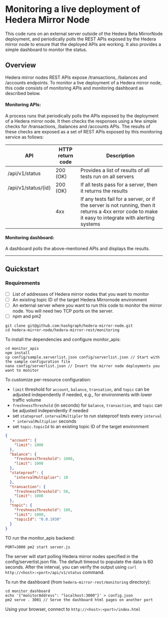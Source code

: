 # Monitoring a live deployment of Hedera Mirror Node

This code runs on an external server outside of the Hedera Beta MirrorNode deployment, and periodically polls the REST APIs exposed by the Hedera mirror node to ensure that the deployed APIs are working.
It also provides a simple dashboard to monitor the status.

## Overview

Hedera mirror nodes REST APIs expose /transactions, /balances and /accounts endpoints.
To monitor a live deployment of a Hedera mirror node, this code consists of monitoring APIs and monitoring dashboard as described below.

#### Monitoring APIs:

A process runs that periodically polls the APIs exposed by the deployment of a Hedera mirror node.
It then checks the responses using a few simple checks for /transactions, /balances and /accounts APIs.
The results of these checks are exposed as a set of REST APIs exposed by this monitoring service as follows:

| API                 | HTTP return code | Description                                                                                                                                          |
| ------------------- | ---------------- | ---------------------------------------------------------------------------------------------------------------------------------------------------- |
| /api/v1/status      | 200 (OK)         | Provides a list of results of all tests run on all servers                                                                                           |
| /api/v1/status/{id} | 200 (OK)         | If all tests pass for a server, then it returns the results                                                                                          |
|                     | 4xx              | If any tests fail for a server, or if the server is not running, then it returns a 4xx error code to make it easy to integrate with alerting systems |

#### Monitoring dashboard:

A dashboard polls the above-mentioned APIs and displays the results.

---

## Quickstart

### Requirements

-   [ ] List of addresses of Hedera mirror nodes that you want to monitor
-   [ ] An existing topic ID of the target Hedera Mirrornode environment
-   [ ] An external server where you want to run this code to monitor the mirror node. You will need two TCP ports on the server.
-   [ ] npm and pm2

```
git clone git@github.com:hashgraph/hedera-mirror-node.git
cd hedera-mirror-node/hedera-mirror-rest/monitoring
```

To install the dependencies and configure monitor_apis:

```
cd monitor_apis
npm install
cp config/sample.serverlist.json config/serverlist.json // Start with the sample configuration file
nano config/serverlist.json // Insert the mirror node deployments you want to monitor
```

To customize per-resource configuration:

- `limit` threshold for `account`, `balance`, `transation`, and `topic` can be adjusted independently if needed, e.g.,
  for environments with lower traffic volume
- `freshnessThreshold` (in seconds) for `balance`, `transaction`, and `topic` can be adjusted independently if needed
- set `stateproof.intervalMultipler` to run stateproof tests every `interval * intervalMultiplier` seconds
- set `topic.topicId` to an existing topic ID of the target environment

```json
{
  "account": {
    "limit": 1000
  },
  "balance": {
    "freshnessThreshold": 1000,
    "limit": 1000
  },
  "stateproof": {
    "intervalMultiplier": 10
  },
  "transaction": {
    "freshnessThreshold": 50,
    "limit": 1000
  },
  "topic": {
    "freshnessThreshold": 100,
    "limit": 1000,
    "topicId": "0.0.1930"
  }
}
```

TO run the monitor_apis backend:

```
PORT=3000 pm2 start server.js
```

The server will start polling Hedera mirror nodes specified in the config/serverlist.json file.
The default timeout to populate the data is 60 seconds. After the interval, you can verify the output using `curl http://<host>:<port>/api/v1/status` command.

To run the dashboard (from `hedera-mirror-rest/monitoring` directory):

```
cd monitor_dashboard
echo '{"monitorAddress": "localhost:3000"}' > config.json
pm2 serve . 3001 // Serve the dashboard html pages on another port
```

Using your browser, connect to `http://<host>:<port>/index.html`
